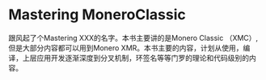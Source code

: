 # Mastering MoneroClassic

跟风起了个Mastering XXX的名字。本书主要讲的是Monero Classic （XMC）, 但是大部分内容都可以用到Monero XMR。本书主要的内容，计划从使用，编译，上层应用开发逐渐深度到分叉机制，环签名等等门罗的理论和代码级别的内容。

